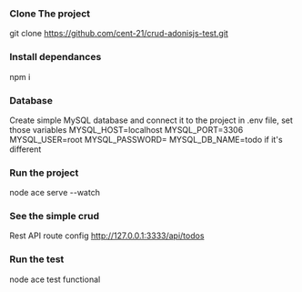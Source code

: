 ### Clone The project
git clone https://github.com/cent-21/crud-adonisjs-test.git
### Install dependances
npm i
### Database
Create simple MySQL database and connect it to the project in .env file, set those variables MYSQL_HOST=localhost
MYSQL_PORT=3306
MYSQL_USER=root
MYSQL_PASSWORD=
MYSQL_DB_NAME=todo if it's different
### Run the project
node ace serve --watch
### See the simple crud
Rest API route config <a href="http://127.0.0.1:3333/api/todos">http://127.0.0.1:3333/api/todos</a>
### Run the test
node ace test functional
